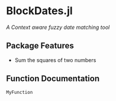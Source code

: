 # BlockDates.jl
*A Context aware fuzzy date matching tool*

## Package Features
- Sum the squares of two numbers

## Function Documentation
```@docs
MyFunction
```